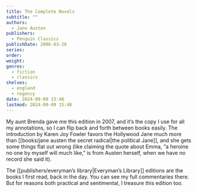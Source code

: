 ```yaml
---
title: The Complete Novels
subtitle: ""
authors:
  - Jane Austen
publishers:
  - Penguin Classics
publishDate: 2006-03-28
series: 
order: 
weight: 
genres:
  - fiction
  - classics
shelves:
  - england
  - regency
date: 2024-09-09 15:48
lastmod: 2024-09-09 15:48
---
```

My aunt Brenda gave me this edition in 2007, and it’s the copy I use for all my annotations, so I can flip back and forth between books easily. The introduction by Karen Joy Fowler favors the Hollywood Jane much more than [[books/jane austen the secret radical|the political Jane]], and she gets some things flat out wrong (like claiming the quote about Emma, “a heroine no one by myself will much like,” is from Austen herself, when we have no record she said it). 

The [[publishers/everyman’s library|Everyman’s Library]] editions are the books I first read, back in the day. You can see my full commentaries there. But for reasons both practical and sentimental, I treasure this edition too.
